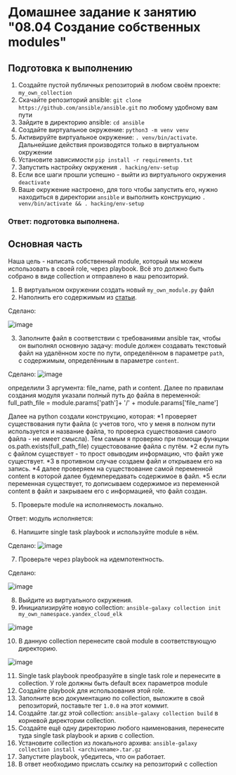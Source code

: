 # Домашнее задание к занятию "08.04 Создание собственных modules"

## Подготовка к выполнению
1. Создайте пустой публичных репозиторий в любом своём проекте: `my_own_collection`
2. Скачайте репозиторий ansible: `git clone https://github.com/ansible/ansible.git` по любому удобному вам пути
3. Зайдите в директорию ansible: `cd ansible`
4. Создайте виртуальное окружение: `python3 -m venv venv`
5. Активируйте виртуальное окружение: `. venv/bin/activate`. Дальнейшие действия производятся только в виртуальном окружении
6. Установите зависимости `pip install -r requirements.txt`
7. Запустить настройку окружения `. hacking/env-setup`
8. Если все шаги прошли успешно - выйти из виртуального окружения `deactivate`
9. Ваше окружение настроено, для того чтобы запустить его, нужно находиться в директории `ansible` и выполнить конструкцию `. venv/bin/activate && . hacking/env-setup`

### Ответ: подготовка выполнена.

## Основная часть

Наша цель - написать собственный module, который мы можем использовать в своей role, через playbook. Всё это должно быть собрано в виде collection и отправлено в наш репозиторий.

1. В виртуальном окружении создать новый `my_own_module.py` файл
2. Наполнить его содержимым из [статьи](https://docs.ansible.com/ansible/latest/dev_guide/developing_modules_general.html#creating-a-module).

Сделано: 

![image](https://user-images.githubusercontent.com/92969676/176424332-d9147ecf-a14e-47a6-83a4-6729a5b971a8.png)

3. Заполните файл в соответствии с требованиями ansible так, чтобы он выполнял основную задачу: module должен создавать текстовый файл на удалённом хосте по пути, определённом в параметре `path`, с содержимым, определённым в параметре `content`.

Сделано: 
![image](https://user-images.githubusercontent.com/92969676/176425358-effc1ad6-13b5-4e19-92ce-2e769d99610f.png)

определили 3 аргумента: 
file_name, path и content. Далее по правилам создания модуля указали полный путь до файла в переменной: full_path_file = module.params['path']+ '/' + module.params['file_name']

Далее на python создали конструкцию, которая: 
*1 проверяет существования пути файла (с учетов того, что у меня в полном пути используется и название файла, то проверка существования самого файла - не имеет смысла). Тем самым я проверяю при помощи функции os.path.exists(full_path_file) сущестовование файла с путём.
*2 если путь с файлом существует - то прост овыводим информацию, что файл уже существует.
*3 в противном случае создаем файл и открываем его на запись.
*4 далее проверяем на существование самой переменной content в которой далее будемпередавать содержимое в файл.
*5 если переменная существует, то дописываем содержимое из переменной content в файл и закрываем его с информацией, что файл создан.

5. Проверьте module на исполняемость локально.

Ответ: модуль исполняется:

6. Напишите single task playbook и используйте module в нём.

Сделано:
![image](https://user-images.githubusercontent.com/92969676/176426758-987ebc9d-9f41-4992-86f2-11605faf09c0.png)

7. Проверьте через playbook на идемпотентность.

Сделано: 

![image](https://user-images.githubusercontent.com/92969676/176426846-3a250505-cba2-4c4d-94ae-c63ccb5b18f0.png)

8. Выйдите из виртуального окружения.
9. Инициализируйте новую collection: `ansible-galaxy collection init my_own_namespace.yandex_cloud_elk`

![image](https://user-images.githubusercontent.com/92969676/176427023-490a10b7-0f11-47d0-9520-d8e186daa782.png)

10. В данную collection перенесите свой module в соответствующую директорию.

![image](https://user-images.githubusercontent.com/92969676/176427482-544d652a-a7df-4c34-9252-48180fd93be4.png)

11. Single task playbook преобразуйте в single task role и перенесите в collection. У role должны быть default всех параметров module
12. Создайте playbook для использования этой role.
13. Заполните всю документацию по collection, выложите в свой репозиторий, поставьте тег `1.0.0` на этот коммит.
14. Создайте .tar.gz этой collection: `ansible-galaxy collection build` в корневой директории collection.
15. Создайте ещё одну директорию любого наименования, перенесите туда single task playbook и архив c collection.
16. Установите collection из локального архива: `ansible-galaxy collection install <archivename>.tar.gz`
17. Запустите playbook, убедитесь, что он работает.
18. В ответ необходимо прислать ссылку на репозиторий с collection

